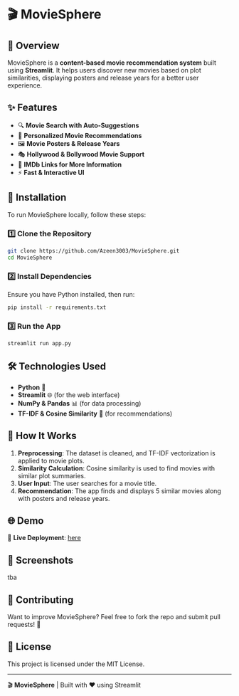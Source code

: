 # 🎬 MovieSphere

## 📌 Overview
MovieSphere is a **content-based movie recommendation system** built using **Streamlit**. It helps users discover new movies based on plot similarities, displaying posters and release years for a better user experience.

## ✨ Features
- 🔍 **Movie Search with Auto-Suggestions**
- 🎥 **Personalized Movie Recommendations**
- 🖼️ **Movie Posters & Release Years**
- 🎭 **Hollywood & Bollywood Movie Support**
- 🌟 **IMDb Links for More Information**
- ⚡ **Fast & Interactive UI**

## 🚀 Installation
To run MovieSphere locally, follow these steps:

### 1️⃣ Clone the Repository
```bash
git clone https://github.com/Azeen3003/MovieSphere.git
cd MovieSphere
```

### 2️⃣ Install Dependencies
Ensure you have Python installed, then run:
```bash
pip install -r requirements.txt
```

### 3️⃣ Run the App
```bash
streamlit run app.py
```

## 🛠️ Technologies Used
- **Python** 🐍
- **Streamlit** 🌐 (for the web interface)
- **NumPy & Pandas** 📊 (for data processing)
- **TF-IDF & Cosine Similarity** 🧠 (for recommendations)

## 🔎 How It Works
1. **Preprocessing**: The dataset is cleaned, and TF-IDF vectorization is applied to movie plots.
2. **Similarity Calculation**: Cosine similarity is used to find movies with similar plot summaries.
3. **User Input**: The user searches for a movie title.
4. **Recommendation**: The app finds and displays 5 similar movies along with posters and release years.

## 🌐 Demo
🚀 **Live Deployment**: [here](https://moviesphere-az.streamlit.app/)

## 📸 Screenshots
tba

## 🤝 Contributing
Want to improve MovieSphere? Feel free to fork the repo and submit pull requests! 🎉

## 📜 License
This project is licensed under the MIT License.

---
🎬 **MovieSphere** | Built with ❤️ using Streamlit